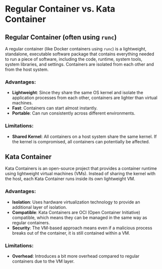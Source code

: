 # Regular Container vs. Kata Container

## Regular Container (often using `runc`)

A regular container (like Docker containers using `runc`) is a lightweight, standalone, executable software package that contains everything needed to run a piece of software, including the code, runtime, system tools, system libraries, and settings. Containers are isolated from each other and from the host system.

### Advantages:

- **Lightweight**: Since they share the same OS kernel and isolate the application processes from each other, containers are lighter than virtual machines.
- **Fast**: Containers can start almost instantly.
- **Portable**: Can run consistently across different environments.

### Limitations:

- **Shared Kernel**: All containers on a host system share the same kernel. If the kernel is compromised, all containers can potentially be affected.

## Kata Container

Kata Containers is an open-source project that provides a container runtime using lightweight virtual machines (VMs). Instead of sharing the kernel with the host, each Kata Container runs inside its own lightweight VM.

### Advantages:

- **Isolation**: Uses hardware virtualization technology to provide an additional layer of isolation.
- **Compatible**: Kata Containers are OCI (Open Container Initiative) compatible, which means they can be managed in the same way as regular containers.
- **Security**: The VM-based approach means even if a malicious process breaks out of the container, it is still contained within a VM.

### Limitations:

- **Overhead**: Introduces a bit more overhead compared to regular containers due to the VM layer.
